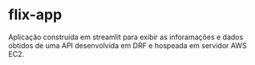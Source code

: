# flix-app
 Aplicação construída em streamlit para exibir as inforamações e dados obtidos de uma API desenvolvida em DRF e hospeada em servidor AWS EC2.
